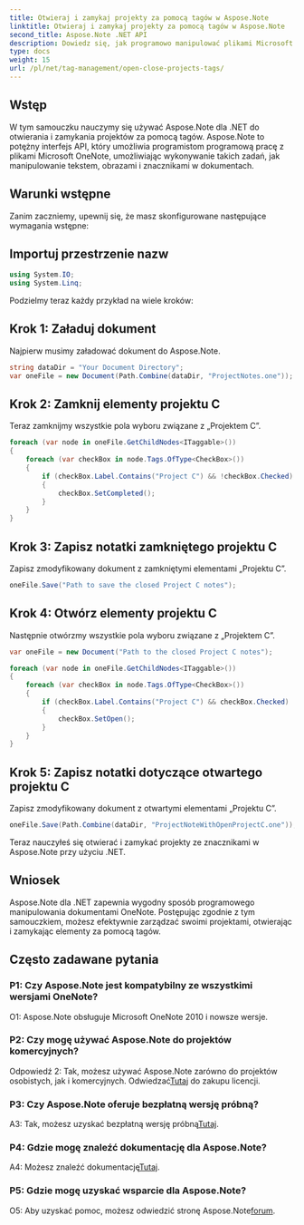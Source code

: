 ```yaml
---
title: Otwieraj i zamykaj projekty za pomocą tagów w Aspose.Note
linktitle: Otwieraj i zamykaj projekty za pomocą tagów w Aspose.Note
second_title: Aspose.Note .NET API
description: Dowiedz się, jak programowo manipulować plikami Microsoft OneNote przy użyciu Aspose.Note dla .NET. Efektywnie otwieraj i zamykaj projekty za pomocą tagów.
type: docs
weight: 15
url: /pl/net/tag-management/open-close-projects-tags/
---
```

## Wstęp

W tym samouczku nauczymy się używać Aspose.Note dla .NET do otwierania i zamykania projektów za pomocą tagów. Aspose.Note to potężny interfejs API, który umożliwia programistom programową pracę z plikami Microsoft OneNote, umożliwiając wykonywanie takich zadań, jak manipulowanie tekstem, obrazami i znacznikami w dokumentach.

## Warunki wstępne

Zanim zaczniemy, upewnij się, że masz skonfigurowane następujące wymagania wstępne:

## Importuj przestrzenie nazw

```csharp
using System.IO;
using System.Linq;
```

Podzielmy teraz każdy przykład na wiele kroków:

## Krok 1: Załaduj dokument

Najpierw musimy załadować dokument do Aspose.Note.

```csharp
string dataDir = "Your Document Directory";
var oneFile = new Document(Path.Combine(dataDir, "ProjectNotes.one"));
```

## Krok 2: Zamknij elementy projektu C

Teraz zamknijmy wszystkie pola wyboru związane z „Projektem C”.

```csharp
foreach (var node in oneFile.GetChildNodes<ITaggable>())
{
    foreach (var checkBox in node.Tags.OfType<CheckBox>())
    {
        if (checkBox.Label.Contains("Project C") && !checkBox.Checked)
        {
            checkBox.SetCompleted();
        }
    }
}
```

## Krok 3: Zapisz notatki zamkniętego projektu C

Zapisz zmodyfikowany dokument z zamkniętymi elementami „Projektu C”.

```csharp
oneFile.Save("Path to save the closed Project C notes");
```

## Krok 4: Otwórz elementy projektu C

Następnie otwórzmy wszystkie pola wyboru związane z „Projektem C”.

```csharp
var oneFile = new Document("Path to the closed Project C notes");

foreach (var node in oneFile.GetChildNodes<ITaggable>())
{
    foreach (var checkBox in node.Tags.OfType<CheckBox>())
    {
        if (checkBox.Label.Contains("Project C") && checkBox.Checked)
        {
            checkBox.SetOpen();
        }
    }
}
```

## Krok 5: Zapisz notatki dotyczące otwartego projektu C

Zapisz zmodyfikowany dokument z otwartymi elementami „Projektu C”.

```csharp
oneFile.Save(Path.Combine(dataDir, "ProjectNoteWithOpenProjectC.one"));
```

Teraz nauczyłeś się otwierać i zamykać projekty ze znacznikami w Aspose.Note przy użyciu .NET.

## Wniosek

Aspose.Note dla .NET zapewnia wygodny sposób programowego manipulowania dokumentami OneNote. Postępując zgodnie z tym samouczkiem, możesz efektywnie zarządzać swoimi projektami, otwierając i zamykając elementy za pomocą tagów.

## Często zadawane pytania

### P1: Czy Aspose.Note jest kompatybilny ze wszystkimi wersjami OneNote?

O1: Aspose.Note obsługuje Microsoft OneNote 2010 i nowsze wersje.

### P2: Czy mogę używać Aspose.Note do projektów komercyjnych?

 Odpowiedź 2: Tak, możesz używać Aspose.Note zarówno do projektów osobistych, jak i komercyjnych. Odwiedzać[Tutaj](https://purchase.aspose.com/buy) do zakupu licencji.

### P3: Czy Aspose.Note oferuje bezpłatną wersję próbną?

A3: Tak, możesz uzyskać bezpłatną wersję próbną[Tutaj](https://releases.aspose.com/).

### P4: Gdzie mogę znaleźć dokumentację dla Aspose.Note?

 A4: Możesz znaleźć dokumentację[Tutaj](https://reference.aspose.com/note/net/).

### P5: Gdzie mogę uzyskać wsparcie dla Aspose.Note?

O5: Aby uzyskać pomoc, możesz odwiedzić stronę Aspose.Note[forum](https://forum.aspose.com/c/note/28).